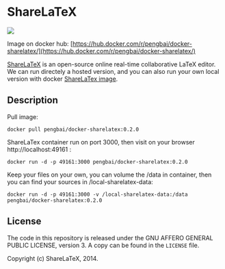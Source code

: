 ShareLaTeX
==========

[![](https://badge.imagelayers.io/pengbai/docker-sharelatex:latest.svg)](https://imagelayers.io/?images=pengbai/docker-sharelatex:latest 'Get your own badge on imagelayers.io')

Image on docker hub: [https://hub.docker.com/r/pengbai/docker-sharelatex/](https://hub.docker.com/r/pengbai/docker-sharelatex/)


[ShareLaTeX](https://www.sharelatex.com) is an open-source online real-time collaborative LaTeX editor. We can run directely a hosted version, and you can also run your own local version with docker [ShareLaTex image](https://hub.docker.com/r/pengbai/docker-sharelatex/).

Description
------------

Pull image:
```
docker pull pengbai/docker-sharelatex:0.2.0
```

ShareLaTex container run on port 3000, then visit on your browser http://localhost:49161 :
```
docker run -d -p 49161:3000 pengbai/docker-sharelatex:0.2.0
```

Keep your files on your own, you can volume the /data in container, then you can find your sources in /local-sharelatex-data:
```
docker run -d -p 49161:3000 -v /local-sharelatex-data:/data pengbai/docker-sharelatex:0.2.0
```




License
----

The code in this repository is released under the GNU AFFERO GENERAL PUBLIC LICENSE, version 3. A copy can be found in the `LICENSE` file.

Copyright (c) ShareLaTeX, 2014.
